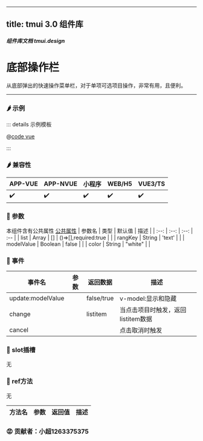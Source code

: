 <!--
 * @Autor: 小超1263375375
 * @Date: 2022-06-17 14:39:05
 * @LastEditors: 小超1263375375
 * @LastEditTime: 2022-06-18 10:53:24
 * @FilePath: \tm-vuetify-for-vue3\tmuidocs\doc\com\ActionMenu.md
 * @Description: 
 * 
 * Copyright (c) 2022 by 小超1263375375, All Rights Reserved. 
-->
---
title: tmui 3.0 组件库
---

<dirtoc></dirtoc>

##### 组件库文档 tmui.design

# 底部操作栏
从底部弹出的快速操作菜单栏，对于单项可选项目操作，非常有用，且便利。

---

### :hot_pepper: 示例

<webview url="https://tmui.design/h5/#/pages/daohang/actionMenu"></webview>

::: details 示例模板

@[code vue](pages/daohang/actionMenu.nvue)

:::

### :hot_pepper: 兼容性

| APP-VUE | APP-NVUE | 小程序 | WEB/H5 | VUE3/TS |
| --- | --- | --- | --- | --- |
| :heavy_check_mark: | :heavy_check_mark: | :heavy_check_mark: | :heavy_check_mark: | :heavy_check_mark: |

### :seedling: 参数
本组件含有公共属性 [公共属性](/doc/spec/组件公共样式.md)
| 参数名 | 类型 | 默认值 | 描述 |
| :--: | :--: | :--: | :-- |
| list | Array | [] | ()=>[],required:true |  |
| rangKey | String | 'text' |  |
| modelValue | Boolean | false |  |
| color | String | "white" |  |

### :rose: 事件
| 事件名 | 参数 | 返回数据 | 描述 |
| --- | --- | --- | --- |
| update:modelValue |  | false/true | v-model:显示和隐藏 |
| change |  | listitem | 当点击项目时触发，返回listitem数据 |
| cancel |  |  | 点击取消时触发 |

### :corn: slot插槽

无

### :green_salad: ref方法

无

| 方法名 | 参数 | 返回值 | 描述 |
| :--: | :--: | :--: | :-- |

### :rage: 贡献者：小超1263375375



